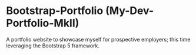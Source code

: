 # Bootstrap-Portfolio (My-Dev-Portfolio-MkII)
A portfolio website to showcase myself for prospective employers; this time leveraging the Bootstrap 5 framework.
